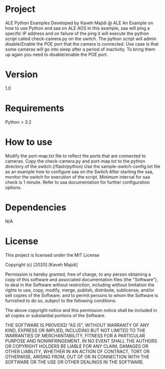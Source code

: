 # Project

ALE Python Examples
Developed by Kaveh Majidi @ ALE
An Example on how to use Python and saa on ALE AOS
In this example, saa will ping a specific IP address and on failure of the ping it will execute the python script called check-camera.py on the switch. The python script will admin disable/Enable the POE port that the camera is connected.
Use case is that some cameras will go into sleep after a period of inactivity. To bring them up again you need to disable/enable the POE port.

# Version

1.0

# Requirements

Python > 3.2

# How to use
Modify the port-map.txt file to reflect the ports that are connected to cameras.
Copy the check-camera.py  and port-map.txt to the python directory of the switch.(/flash/python)
Use the sample-switch-config.txt file as an example how to configure saa on the Switch
After starting the saa, monitor the switch for execution of the script. Minimum interval for saa check is 1 minute. Refer to saa documentation for further configuration options.


# Dependencies
N/A

# License

This project is licensed under the MIT License

Copyright (c) [2020] [Kaveh Majidi]

Permission is hereby granted, free of charge, to any person obtaining a copy
of this software and associated documentation files (the "Software"), to deal
in the Software without restriction, including without limitation the rights
to use, copy, modify, merge, publish, distribute, sublicense, and/or sell
copies of the Software, and to permit persons to whom the Software is
furnished to do so, subject to the following conditions:

The above copyright notice and this permission notice shall be included in all
copies or substantial portions of the Software.

THE SOFTWARE IS PROVIDED "AS IS", WITHOUT WARRANTY OF ANY KIND, EXPRESS OR
IMPLIED, INCLUDING BUT NOT LIMITED TO THE WARRANTIES OF MERCHANTABILITY,
FITNESS FOR A PARTICULAR PURPOSE AND NONINFRINGEMENT. IN NO EVENT SHALL THE
AUTHORS OR COPYRIGHT HOLDERS BE LIABLE FOR ANY CLAIM, DAMAGES OR OTHER
LIABILITY, WHETHER IN AN ACTION OF CONTRACT, TORT OR OTHERWISE, ARISING FROM,
OUT OF OR IN CONNECTION WITH THE SOFTWARE OR THE USE OR OTHER DEALINGS IN THE
SOFTWARE.
